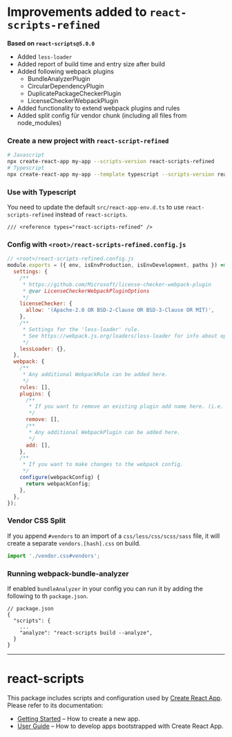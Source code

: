 # Improvements added to `react-scripts-refined`

**Based on `react-scripts@5.0.0`**

- Added `less-loader`
- Added report of build time and entry size after build
- Added following webpack plugins
  - BundleAnalyzerPlugin
  - CircularDependencyPlugin
  - DuplicatePackageCheckerPlugin
  - LicenseCheckerWebpackPlugin
- Added functionality to extend webpack plugins and rules
- Added split config für vendor chunk (including all files from node_modules)

### Create a new project with `react-script-refined`

```bash
# Javascript
npx create-react-app my-app --scripts-version react-scripts-refined
# Typescript
npx create-react-app my-app --template typescript --scripts-version react-scripts-refined
```

### Use with Typescript

You need to update the default `src/react-app-env.d.ts` to use `react-scripts-refined` instead of `react-scripts`.

```
/// <reference types="react-scripts-refined" />
```

### Config with `<root>/react-scripts-refined.config.js`

```js
// <root>/react-scripts-refined.config.js
module.exports = ({ env, isEnvProduction, isEnvDevelopment, paths }) => ({
  settings: {
    /**
     * https://github.com/Microsoft/license-checker-webpack-plugin
     * @var LicenseCheckerWebpackPluginOptions
     */
    licenseChecker: {
      allow: '(Apache-2.0 OR BSD-2-Clause OR BSD-3-Clause OR MIT)',
    },
    /**
     * Settings for the 'less-loader' rule.
     * See https://webpack.js.org/loaders/less-loader for info about options.
     */
    lessLoader: {},
  },
  webpack: {
    /**
     * Any additional WebpackRule can be added here.
     */
    rules: [],
    plugins: {
      /**
       * If you want to remove an existing plugin add name here. (i.e. ['WebpackManifestPlugin'])
       */
      remove: [],
      /**
       * Any additional WebpackPlugin can be added here.
       */
      add: [],
    },
    /**
     * If you want to make changes to the webpack config.
     */
    configure(webpackConfig) {
      return webpackConfig;
    },
  },
});
```

### Vendor CSS Split

If you append `#vendors` to an import of a `css/less/css/scss/sass` file, it will create a separate `vendors.[hash].css` on build.

```js
import './vendor.css#vendors';
```

### Running webpack-bundle-analyzer

If enabled `bundleAnalyzer` in your config you can run it by adding the following to th `package.json`.

```
// package.json
{
  "scripts": {
    ...
    "analyze": "react-scripts build --analyze",
  }
}
```

---

# react-scripts

This package includes scripts and configuration used by [Create React App](https://github.com/facebook/create-react-app).<br>
Please refer to its documentation:

- [Getting Started](https://facebook.github.io/create-react-app/docs/getting-started) – How to create a new app.
- [User Guide](https://facebook.github.io/create-react-app/) – How to develop apps bootstrapped with Create React App.
